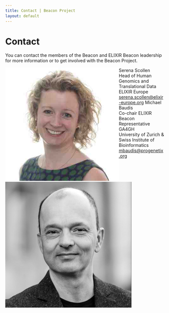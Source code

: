 ```yaml
---
title: Contact | Beacon Project
layout: default
---
```


# Contact
You can contact the members of the Beacon and ELIXIR Beacon leadership for more information or to get involved with the Beacon Project.
<div class="ds-member" style="float:left"><img src="assets/images/team/sscollen.jpg" class="member-photo hidden-xs"></div>
Serena Scollen<br>Head of Human Genomics and Translational Data<br>ELIXIR Europe<br>
<a itemprop="email" href="mailto:serena.scollen@elixir-europe.org">serena.scollen@elixir-europe.org</a>

<div class="ds-member" style="float:left"><img src="assets/images/team/mbaudis.jpg" class="member-photo hidden-xs"></div>
Michael Baudis<br>Co-chair ELIXIR Beacon<br/>
Representative GA4GH<br/>
University of Zurich &<br/>
Swiss Institute of Bioinformatics<br/>
<a itemprop="email" href="mailto:mbaudis@progenetix.org">mbaudis@progenetix.org</a>

<!--
You can use HTML elements in Markdown, such as the comment element, and they won't be affected by a markdown parser. However, if you create an HTML element in your markdown file, you cannot use markdown syntax within that element's contents.
-->

